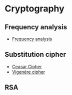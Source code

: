 # Cryptography

## Frequency analysis

* [Frequency analysis](frequencyAnalysis.py)

## Substitution cipher

* [Ceasar Cipher](caesarCipher.py)
* [Vigenère cipher](vigenereCipher.py)

## RSA


